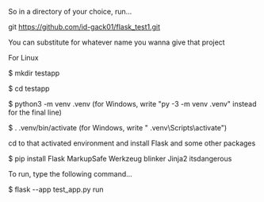 So in a directory of your choice, run...

git https://github.com/id-gack01/flask_test1.git

You can substitute for whatever name you wanna give that project

For Linux

$ mkdir testapp

$ cd testapp

$ python3 -m venv .venv (for Windows, write "py -3 -m venv .venv" instead for the final line)

$ . .venv/bin/activate (for Windows, write " .venv\Scripts\activate")

cd to that activated environment and install Flask and some other packages 

$ pip install Flask MarkupSafe Werkzeug blinker Jinja2 itsdangerous

To run, type the following command...

$ flask --app test_app.py run 
